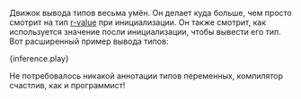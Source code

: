 Движок вывода типов весьма умён. Он делает куда больше, чем просто смотрит на тип [r-value][rvalue]
при инициализации. Он также смотрит, как используется значение посли инициализации, чтобы
вывести его тип. Вот расширенный пример вывода типов:

{inference.play}

Не потребовалось никакой аннотации типов переменных, компилятор счастлив, как и программист!

[rvalue]: https://en.wikipedia.org/wiki/Value_%28computer_science%29#lrvalue

